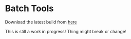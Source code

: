 # Batch Tools
 
Download the latest build from [here](https://github.com/RealRedcodi/Batch-Tools/releases)

This is still a work in progress! Thing might break or change!
